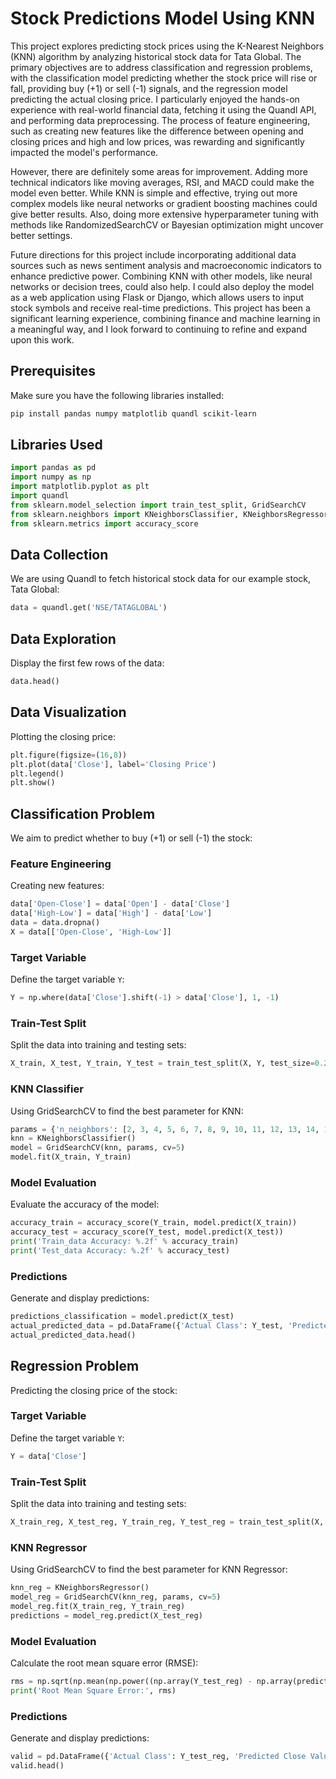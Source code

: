 # Stock Predictions Model Using KNN

This project explores predicting stock prices using the K-Nearest Neighbors (KNN) algorithm by analyzing historical stock data for Tata Global. The primary objectives are to address classification and regression problems, with the classification model predicting whether the stock price will rise or fall, providing buy (+1) or sell (-1) signals, and the regression model predicting the actual closing price. I particularly enjoyed the hands-on experience with real-world financial data, fetching it using the Quandl API, and performing data preprocessing. The process of feature engineering, such as creating new features like the difference between opening and closing prices and high and low prices, was rewarding and significantly impacted the model's performance. 

However, there are definitely some areas for improvement. Adding more technical indicators like moving averages, RSI, and MACD could make the model even better. While KNN is simple and effective, trying out more complex models like neural networks or gradient boosting machines could give better results. Also, doing more extensive hyperparameter tuning with methods like RandomizedSearchCV or Bayesian optimization might uncover better settings. 

Future directions for this project include incorporating additional data sources such as news sentiment analysis and macroeconomic indicators to enhance predictive power. Combining KNN with other models, like neural networks or decision trees, could also help. I could also deploy the model as a web application using Flask or Django, which allows users to input stock symbols and receive real-time predictions. This project has been a significant learning experience, combining finance and machine learning in a meaningful way, and I look forward to continuing to refine and expand upon this work.



## Prerequisites

Make sure you have the following libraries installed:

```bash
pip install pandas numpy matplotlib quandl scikit-learn
```

## Libraries Used

```python
import pandas as pd
import numpy as np
import matplotlib.pyplot as plt
import quandl
from sklearn.model_selection import train_test_split, GridSearchCV
from sklearn.neighbors import KNeighborsClassifier, KNeighborsRegressor
from sklearn.metrics import accuracy_score
```

## Data Collection

We are using Quandl to fetch historical stock data for our example stock, Tata Global:

```python
data = quandl.get('NSE/TATAGLOBAL')
```

## Data Exploration

Display the first few rows of the data:

```python
data.head()
```

## Data Visualization

Plotting the closing price:

```python
plt.figure(figsize=(16,8))
plt.plot(data['Close'], label='Closing Price')
plt.legend()
plt.show()
```

## Classification Problem

We aim to predict whether to buy (+1) or sell (-1) the stock:

### Feature Engineering

Creating new features:

```python
data['Open-Close'] = data['Open'] - data['Close']
data['High-Low'] = data['High'] - data['Low']
data = data.dropna()
X = data[['Open-Close', 'High-Low']]
```

### Target Variable

Define the target variable `Y`:

```python
Y = np.where(data['Close'].shift(-1) > data['Close'], 1, -1)
```

### Train-Test Split

Split the data into training and testing sets:

```python
X_train, X_test, Y_train, Y_test = train_test_split(X, Y, test_size=0.25)
```

### KNN Classifier

Using GridSearchCV to find the best parameter for KNN:

```python
params = {'n_neighbors': [2, 3, 4, 5, 6, 7, 8, 9, 10, 11, 12, 13, 14, 15]}
knn = KNeighborsClassifier()
model = GridSearchCV(knn, params, cv=5)
model.fit(X_train, Y_train)
```

### Model Evaluation

Evaluate the accuracy of the model:

```python
accuracy_train = accuracy_score(Y_train, model.predict(X_train))
accuracy_test = accuracy_score(Y_test, model.predict(X_test))
print('Train_data Accuracy: %.2f' % accuracy_train)
print('Test_data Accuracy: %.2f' % accuracy_test)
```

### Predictions

Generate and display predictions:

```python
predictions_classification = model.predict(X_test)
actual_predicted_data = pd.DataFrame({'Actual Class': Y_test, 'Predicted Class': predictions_classification})
actual_predicted_data.head()
```

## Regression Problem

Predicting the closing price of the stock:

### Target Variable

Define the target variable `Y`:

```python
Y = data['Close']
```

### Train-Test Split

Split the data into training and testing sets:

```python
X_train_reg, X_test_reg, Y_train_reg, Y_test_reg = train_test_split(X, Y, test_size=0.25)
```

### KNN Regressor

Using GridSearchCV to find the best parameter for KNN Regressor:

```python
knn_reg = KNeighborsRegressor()
model_reg = GridSearchCV(knn_reg, params, cv=5)
model_reg.fit(X_train_reg, Y_train_reg)
predictions = model_reg.predict(X_test_reg)
```

### Model Evaluation

Calculate the root mean square error (RMSE):

```python
rms = np.sqrt(np.mean(np.power((np.array(Y_test_reg) - np.array(predictions)), 2)))
print('Root Mean Square Error:', rms)
```

### Predictions

Generate and display predictions:

```python
valid = pd.DataFrame({'Actual Class': Y_test_reg, 'Predicted Close Value': predictions})
valid.head()
```
